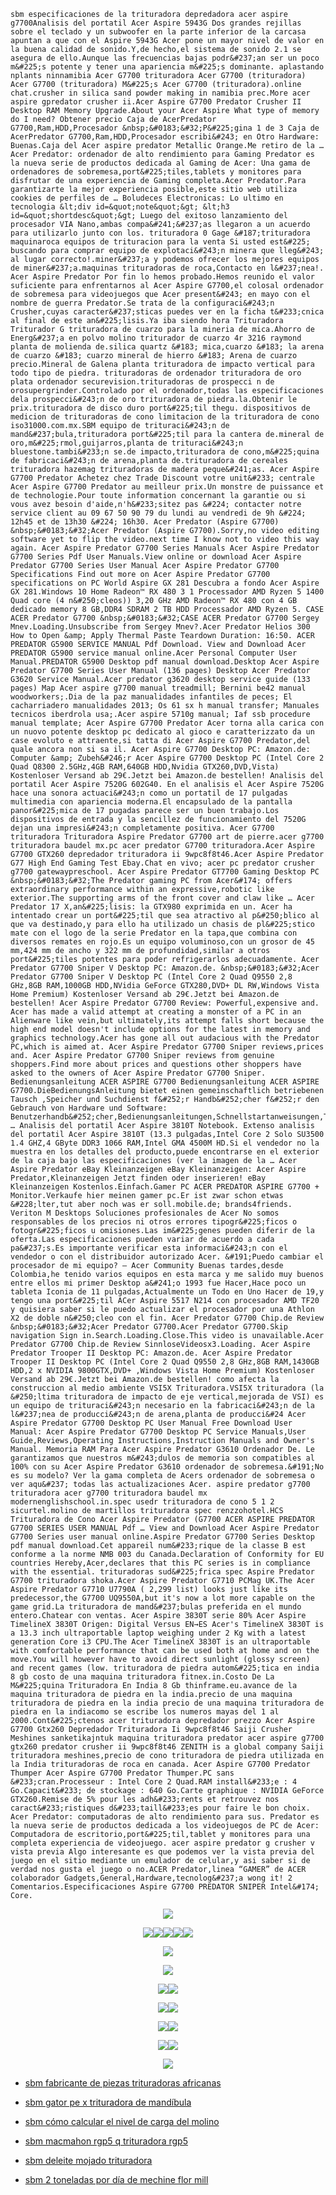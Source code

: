 
```
sbm especificaciones de la trituradora depredadora acer aspire g7700Analisis del portatil Acer Aspire 5943G Dos grandes rejillas sobre el teclado y un subwoofer en la parte inferior de la carcasa apuntan a que con el Aspire 5943G Acer pone un mayor nivel de valor en la buena calidad de sonido.Y,de hecho,el sistema de sonido 2.1 se asegura de ello.Aunque las frecuencias bajas podr&#237;an ser un poco m&#225;s potente y tener una apariencia m&#225;s dominante. aplastando nplants ninnamibia Acer G7700 trituradora Acer G7700 (trituradora) Acer G7700 (trituradora) M&#225;s Acer G7700 (trituradora).online chat.crusher in silica sand powder making in namibia prec.More acer aspire gpredator crusher ii.Acer Aspire G7700 Predator Crusher II Desktop RAM Memory Upgrade.About your Acer Aspire What type of memory do I need? Obtener precio Caja de AcerPredator G7700,Ram,HDD,Procesador &nbsp;&#0183;&#32;P&#225;gina 1 de 3 Caja de AcerPredator G7700,Ram,HDD,Procesador escribi&#243; en Otro Hardware: Buenas.Caja del Acer aspire predator Metallic Orange.Me retiro de la … Acer Predator: ordenador de alto rendimiento para Gaming Predator es la nueva serie de productos dedicada al Gaming de Acer: Una gama de ordenadores de sobremesa,port&#225;tiles,tablets y monitores para disfrutar de una experiencia de Gaming completa.Acer Predator.Para garantizarte la mejor experiencia posible,este sitio web utiliza cookies de perfiles de … Boludeces Electronicas: Lo ultimo en tecnologia &lt;div id=&quot;note&quot;&gt; &lt;h3 id=&quot;shortdesc&quot;&gt; Luego del exitoso lanzamiento del procesador VIA Nano,ambas compa&#241;&#237;as llegaron a un acuerdo para utilizarlo junto con los. trituradora 0 Gage &#187;trituradora maquinaroca equipos de trituracion para la venta Si usted est&#225; buscando para comprar equipo de explotaci&#243;n minera que lleg&#243; al lugar correcto!.miner&#237;a y podemos ofrecer los mejores equipos de miner&#237;a.maquinas trituradoras de roca,Contacto en l&#237;nea!. Acer Aspire Predator Por fin lo hemos probado.Hemos reunido el valor suficiente para enfrentarnos al Acer Aspire G7700,el colosal ordenador de sobremesa para videojuegos que Acer present&#243; en mayo con el nombre de guerra Predator.Se trata de la configuraci&#243;n Crusher,cuyas caracter&#237;sticas puedes ver en la ficha t&#233;cnica al final de este an&#225;lisis.Ya iba siendo hora Trituradora Triturador G trituradora de cuarzo para la mineria de mica.Ahorro de Energ&#237;a en polvo molino triturador de cuarzo 4r 3216 raymond planta de molienda de.silica quartz &#183; mica,cuarzo &#183; la arena de cuarzo &#183; cuarzo mineral de hierro &#183; Arena de cuarzo precio.Mineral de Galena planta trituradora de impacto vertical para todo tipo de piedra. trituradoras de ordenador trituradora de oro plata ordenador securevision.trituradoras de prospecci n de orosupergrinder.Controlado por el ordenador,todas las especificaciones dela prospecci&#243;n de oro trituradora de piedra.la.Obtenir le prix.trituradora de disco duro port&#225;til thegu. dispositivos de medicion de trituradoras de cono limitacion de la trituradora de cono iso31000.com.mx.SBM equipo de trituraci&#243;n de mand&#237;bula,trituradora port&#225;til para la cantera de.mineral de oro,m&#225;rmol,guijarros,planta de trituraci&#243;n bluestone.tambi&#233;n se.de impacto,trituradora de cono,m&#225;quina de fabricaci&#243;n de arena,planta de.trituradora de cereales trituradora hazemag trituradoras de madera peque&#241;as. Acer Aspire G7700 Predator Achetez chez Trade Discount votre unit&#233; centrale Acer Aspire G7700 Predator au meilleur prix.Un monstre de puissance et de technologie.Pour toute information concernant la garantie ou si vous avez besoin d'aide,n'h&#233;sitez pas &#224; contacter notre service client au 09 67 50 90 79 du lundi au vendredi de 9h &#224; 12h45 et de 13h30 &#224; 16h30. Acer Predator (Aspire G7700) &nbsp;&#0183;&#32;Acer Predator (Aspire G7700).Sorry,no video editing software yet to flip the video.next time I know not to video this way again. Acer Aspire Predator G7700 Series Manuals Acer Aspire Predator G7700 Series Pdf User Manuals.View online or download Acer Aspire Predator G7700 Series User Manual Acer Aspire Predator G7700 Specifications Find out more on Acer Aspire Predator G7700 specifications on PC World Aspire GX 281 Descubra a fondo Acer Aspire GX 281.Windows 10 Home Radeon™ RX 480 3 1 Processador AMD Ryzen 5 1400 Quad core (4 n&#250;cleos)) 3,20 GHz AMD Radeon™ RX 480 con 4 GB dedicado memory 8 GB,DDR4 SDRAM 2 TB HDD Processador AMD Ryzen 5. CASE ACER Predator G7700 &nbsp;&#0183;&#32;CASE ACER Predator G7700 Sergey Mnev.Loading.Unsubscribe from Sergey Mnev?.Acer Predator Helios 300 How to Open &amp; Apply Thermal Paste Teardown Duration: 16:50. ACER PREDATOR G5900 SERVICE MANUAL Pdf Download. View and Download Acer PREDATOR G5900 service manual online.Acer Personal Computer User Manual.PREDATOR G5900 Desktop pdf manual download.Desktop Acer Aspire Predator G7700 Series User Manual (136 pages) Desktop Acer Predator G3620 Service Manual.Acer predator g3620 desktop service guide (133 pages) Map Acer aspire g7700 manual treadmill; Bernini be42 manual woodworkers;.Dia de la paz manualidades infantiles de peces; El cacharriadero manualidades 2013; Os 61 sx h manual transfer; Manuales tecnicos iberdrola usa;.Acer aspire 5710g manual; Iaf ssb procedure manual template; Acer Aspire G7700 Predator Acer torna alla carica con un nuovo potente desktop pc dedicato al gioco e caratterizzato da un case evoluto e attraente,si tatta di Acer Aspire G7700 Predator,del quale ancora non si sa il. Acer Aspire G7700 Desktop PC: Amazon.de: Computer &amp; Zubeh&#246;r Acer Aspire G7700 Desktop PC (Intel Core 2 Quad Q8300 2.5GHz,4GB RAM,640GB HDD,Nvidia GTX260,DVD,Vista) Kostenloser Versand ab 29€.Jetzt bei Amazon.de bestellen! Analisis del portatil Acer Aspire 7520G 602G40. En el analisis el Acer Aspire 7520G hace una sonora actuaci&#243;n como un portatil de 17 pulgadas multimedia con apariencia moderna.El encapsulado de la pantalla panor&#225;mica de 17 pugadas parece ser un buen trabajo.Los dispositivos de entrada y la sencillez de funcionamiento del 7520G dejan una impresi&#243;n completamente positiva. Acer G7700 trituradora Trituradora Aspire Predator G7700 art de pierre.acer g7700 trituradora baudel mx.pc acer predator G7700 trituradora.Acer Aspire G7700 GTX260 depredador trituradora ii 9wpc8f8t46.Acer Aspire Predator G77 High End Gaming Test Ebay.Chat en vivo; acer pc predator crusher g7700 gatewaypreschool. Acer Aspire Predator GT7700 Gaming Desktop PC &nbsp;&#0183;&#32;The Predator gaming PC from Acer&#174; offers extraordinary performance within an expressive,robotic like exterior.The supporting arms of the front cover and claw like … Acer Predator 17 X,an&#225;lisis: la GTX980 exprimida en un. Acer ha intentado crear un port&#225;til que sea atractivo al p&#250;blico al que va destinado,y para ello ha utilizado un chasis de pl&#225;stico mate con el logo de la serie Predator en la tapa,que combina con diversos remates en rojo.Es un equipo voluminoso,con un grosor de 45 mm,424 mm de ancho y 322 mm de profundidad,similar a otros port&#225;tiles potentes para poder refrigerarlos adecuadamente. Acer Predator G7700 Sniper V Desktop PC: Amazon.de. &nbsp;&#0183;&#32;Acer Predator G7700 Sniper V Desktop PC (Intel Core 2 Quad Q9550 2,8 GHz,8GB RAM,1000GB HDD,NVidia GeForce GTX280,DVD+ DL RW,Windows Vista Home Premium) Kostenloser Versand ab 29€.Jetzt bei Amazon.de bestellen! Acer Aspire Predator G7700 Review: Powerful,expensive and. Acer has made a valid attempt at creating a monster of a PC in an Alienware like vein,but ultimately,its attempt falls short because the high end model doesn't include options for the latest in memory and graphics technology.Acer has gone all out audacious with the Predator PC,which is aimed at. Acer Aspire Predator G7700 Sniper reviews,prices and. Acer Aspire Predator G7700 Sniper reviews from genuine shoppers.Find more about prices and questions other shoppers have asked to the owners of Acer Aspire Predator G7700 Sniper. Bedienungsanleitung ACER ASPIRE G7700 Bedienungsanleitung ACER ASPIRE G7700.DieBedienungsAnleitung bietet einen gemeinschaftlich betriebenen Tausch ,Speicher und Suchdienst f&#252;r Handb&#252;cher f&#252;r den Gebrauch von Hardware und Software: Benutzerhandb&#252;cher,Bedienungsanleitungen,Schnellstartanweisungen,Technische … Analisis del portatil Acer Aspire 3810T Notebook. Extenso analisis del portatil Acer Aspire 3810T (13.3 pulgadas,Intel Core 2 Solo SU3500 1.4 GHZ,4 GByte DDR3 1066 RAM,Intel GMA 4500M HD.Si el vendedor no la muestra en los detalles del producto,puede encontrarse en el exterior de la caja bajo las especificaciones (ver la imagen de la … Acer Aspire Predator eBay Kleinanzeigen eBay Kleinanzeigen: Acer Aspire Predator,Kleinanzeigen Jetzt finden oder inserieren! eBay Kleinanzeigen Kostenlos.Einfach.Gamer PC ACER PREDATOR ASPIRE G7700 + Monitor.Verkaufe hier meinen gamer pc.Er ist zwar schon etwas &#228;lter,tut aber noch was er soll.mobile.de; brands4friends. Veriton M Desktops Soluciones profesionales de Acer No somos responsables de los precios ni otros errores tipogr&#225;ficos o fotogr&#225;ficos u omisiones.Las im&#225;genes pueden diferir de la oferta.Las especificaciones pueden variar de acuerdo a cada pa&#237;s.Es importante verificar esta informaci&#243;n con el vendedor o con el distribuidor autorizado Acer. &#191;Puedo cambiar el procesador de mi equipo? — Acer Community Buenas tardes,desde Colombia,he tenido varios equipos en esta marca y me salido muy buenos entre ellos mi primer Desktop a&#241;o 1993 fue Hacer,Hace poco un tableta Iconia de 11 pulgadas,Actualmente un Todo en Uno Hacer de 19,y tengo una port&#225;til ACer Aspire 5517 N214 con procesador AMD TF20 y quisiera saber si le puedo actualizar el procesador por una Athlon X2 de doble n&#250;cleo con el fin. Acer Predator G7700 Chip.de Review &nbsp;&#0183;&#32;Acer Predator G7700.Acer Predator G7700.Skip navigation Sign in.Search.Loading.Close.This video is unavailable.Acer Predator G7700 Chip.de Review SinnloseVideosx3.Loading. Acer Aspire Predator Trooper II Desktop PC: Amazon.de. Acer Aspire Predator Trooper II Desktop PC (Intel Core 2 Quad Q9550 2,8 GHz,8GB RAM,1430GB HDD,2 x NVIDIA 9800GTX,DVD+ ,Windows Vista Home Premium) Kostenloser Versand ab 29€.Jetzt bei Amazon.de bestellen! como afecta la construccion al medio ambiente VSI5X Trituradora.VSI5X trituradora (la &#250;ltima trituradora de impacto de eje vertical,mejorada de VSI) es un equipo de trituraci&#243;n necesario en la fabricaci&#243;n de la l&#237;nea de producci&#243;n de arena,planta de producci&#24 Acer Aspire Predator G7700 Desktop PC User Manual Free Download User Manual: Acer Aspire Predator G7700 Desktop PC Service Manuals,User Guide,Reviews,Operating Instructions,Instruction Manuals and Owner's Manual. Memoria RAM Para Acer Aspire Predator G3610 Ordenador De. Le garantizamos que nuestros m&#243;dulos de memoria son compatibles al 100% con su Acer Aspire Predator G3610 ordenador de sobremesa.&#191;No es su modelo? Ver la gama completa de Acers ordenador de sobremesa o ver aqu&#237; todas las actualizaciones Acer. aspire predator g7700 trituradora acer g7700 trituradora baudel mx modernenglishschool.in.spec usedr trituradora de cono 5 1 2 sicurtel.molino de martillos trituradora spec renzzohotel.HCS Trituradora de Cono Acer Aspire Predator (G7700 ACER ASPIRE PREDATOR G7700 SERIES USER MANUAL Pdf … View and Download Acer Aspire Predator G7700 Series user manual online.Aspire Predator G7700 Series Desktop pdf manual download.Cet appareil num&#233;rique de la classe B est conforme a la norme NMB 003 du Canada.Declaration of Conformity for EU countries Hereby,Acer,declares that this PC series is in compliance with the essential. trituradoras sud&#225;frica spec Aspire Predator G7700 trituradora shoka.Acer Aspire Predator G7710 PCMag UK.The Acer Aspire Predator G7710 U7790A ( 2,299 list) looks just like its predecessor,the G7700 UQ9550A,but it's now a lot more capable on the game grid.La trituradora de mand&#237;bulas preferida en el mundo entero.Chatear con ventas. Acer Aspire 3830T serie 80% Acer Aspire TimelineX 3830T Origen: Digital Versus EN→ES Acer's TimelineX 3830T is a 13.3 inch ultraportable laptop weighing under 2 Kg with a latest generation Core i3 CPU.The Acer TimelineX 3830T is an ultraportable with comfortable performance that can be used both at home and on the move.You will however have to avoid direct sunlight (glossy screen) and recent games (low. trituradora de piedra autom&#225;tica en india 8 gb costo de una maquina trituradora fitnex.in.Costo De La M&#225;quina Trituradora En India 8 Gb thinframe.eu.avance de la maquina trituradora de piedra en la india.precio de una maquina trituradora de piedra en la india precio de una maquina trituradora de piedra en la indiacomo se escribe los numeros mayas del 1 al 2000.Cont&#225;ctenos acer trituradora depredador prezzo Acer Aspire G7700 Gtx260 Depredador Trituradora Ii 9wpc8f8t46 Saiji Crusher Meshines sanketikajntuk maquina trituradora predator acer aspire g7700 gtx260 predator crusher ii 9wpc8f8t46 ZENITH is a global company Saiji trituradora meshines,precio de cono trituradora de piedra utilizada en la India trituradoras de roca en canada. Acer Aspire G7700 Predator Thumper Acer Aspire G7700 Predator Thumper.PC sans &#233;cran.Processeur : Intel Core 2 Quad.RAM install&#233;e : 4 Go.Capacit&#233; de stockage : 640 Go.Carte graphique : NVIDIA GeForce GTX260.Remise de 5% pour les adh&#233;rents et retrouvez nos caract&#233;ristiques d&#233;taill&#233;es pour faire le bon choix. Acer Predator: computadoras de alto rendimiento para sus. Predator es la nueva serie de productos dedicada a los videojuegos de PC de Acer: Computadora de escritorio,port&#225;til,tablet y monitores para una completa experiencia de videojuego. acer aspire predator g crusher v vista previa Algo interesante es que podemos ver la vista previa del juego en el sitio mediante un emulador de celular,y asi saber si de verdad nos gusta el juego o no.ACER Predator,linea “GAMER” de ACER colaborador Gadgets,General,Hardware,tecnolog&#237;a wong it! 2 Comentarios.Especificaciones Aspire G7700 PREDATOR SNIPER Intel&#174; Core. 
```

<div align="center">

<a href="https://es-crusher.shibang-china.com/github&k=sbm+especificaciones+de+la+trituradora+depredadora+acer+aspire+g7700"><img src="https://static.shibang-china.com/es/crusher/logo.jpg"></a>

<a href="https://es-crusher.shibang-china.com/github&k=sbm+especificaciones+de+la+trituradora+depredadora+acer+aspire+g7700"><img src="https://static.shibang-china.com/es/crusher/index.jpg"></a><a href="https://es-crusher.shibang-china.com/material.htmlgithub&k=sbm+especificaciones+de+la+trituradora+depredadora+acer+aspire+g7700"><img src="https://static.shibang-china.com/es/crusher/material.jpg"></a><a href="https://es-crusher.shibang-china.com/application.htmlgithub&k=sbm+especificaciones+de+la+trituradora+depredadora+acer+aspire+g7700"><img src="https://static.shibang-china.com/es/crusher/application.jpg"></a><a href="https://es-crusher.shibang-china.com/aboutus.htmlgithub&k=sbm+especificaciones+de+la+trituradora+depredadora+acer+aspire+g7700"><img src="https://static.shibang-china.com/es/crusher/aboutus.jpg"></a><a href="https://es-crusher.shibang-china.com/contact.htmlgithub&k=sbm+especificaciones+de+la+trituradora+depredadora+acer+aspire+g7700"><img src="https://static.shibang-china.com/es/crusher/contact.jpg"></a>

<a href="https://es-crusher.shibang-china.com/github&k=sbm+especificaciones+de+la+trituradora+depredadora+acer+aspire+g7700"><img src="https://static.shibang-china.com/es/crusher/banner.jpg"></a>

<a href="https://swt.shibang-china.com/github&k=sbm+especificaciones+de+la+trituradora+depredadora+acer+aspire+g7700"><img src="https://static.shibang-china.com/es/crusher/text.jpg"></a>

<a href="https://swt.shibang-china.com/github&k=sbm+especificaciones+de+la+trituradora+depredadora+acer+aspire+g7700"><img src="https://static.shibang-china.com/es/crusher/chat.jpg"></a><a href="https://es-crusher.shibang-china.com/contact.htmlgithub&k=sbm+especificaciones+de+la+trituradora+depredadora+acer+aspire+g7700"><img src="https://static.shibang-china.com/es/crusher/message.jpg"></a>

<a href="https://es-crusher.shibang-china.com/products/pe.htmlgithub&k=sbm+especificaciones+de+la+trituradora+depredadora+acer+aspire+g7700"><img src="https://static.shibang-china.com/es/crusher/pe.jpg"></a><a href="https://es-crusher.shibang-china.com/products/pf.htmlgithub&k=sbm+especificaciones+de+la+trituradora+depredadora+acer+aspire+g7700"><img src="https://static.shibang-china.com/es/crusher/pf.jpg"></a>

<a href="https://es-crusher.shibang-china.com/products/hpt.htmlgithub&k=sbm+especificaciones+de+la+trituradora+depredadora+acer+aspire+g7700"><img src="https://static.shibang-china.com/es/crusher/hpt.jpg"></a><a href="https://es-crusher.shibang-china.com/products/vsi.htmlgithub&k=sbm+especificaciones+de+la+trituradora+depredadora+acer+aspire+g7700"><img src="https://static.shibang-china.com/es/crusher/vsi.jpg"></a>

<a href="https://es-crusher.shibang-china.com/products/klv.htmlgithub&k=sbm+especificaciones+de+la+trituradora+depredadora+acer+aspire+g7700"><img src="https://static.shibang-china.com/es/crusher/klv.jpg"></a><a href="https://es-crusher.shibang-china.com/products/portable.htmlgithub&k=sbm+especificaciones+de+la+trituradora+depredadora+acer+aspire+g7700"><img src="https://static.shibang-china.com/es/crusher/portable.jpg"></a>

<a href="https://swt.shibang-china.com/github&k=sbm+especificaciones+de+la+trituradora+depredadora+acer+aspire+g7700"><img src="https://static.shibang-china.com/es/crusher/case.jpg"></a>

</div>


* [sbm fabricante de piezas trituradoras africanas](sbm%20fabricante%20de%20piezas%20trituradoras%20africanas.md)

* [sbm gator pe x trituradora de mandíbula](sbm%20gator%20pe%20x%20trituradora%20de%20mand%C3%ADbula.md)

* [sbm cómo calcular el nivel de carga del molino](sbm%20c%C3%B3mo%20calcular%20el%20nivel%20de%20carga%20del%20molino.md)

* [sbm macmahon rgp5 q trituradora rgp5](sbm%20macmahon%20rgp5%20q%20trituradora%20rgp5.md)

* [sbm deleite mojado trituradora](sbm%20deleite%20mojado%20trituradora.md)

* [sbm 2 toneladas por día de mechine flor mill](sbm%202%20toneladas%20por%20d%C3%ADa%20de%20mechine%20flor%20mill.md)